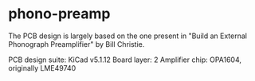 # phono-preamp
The PCB design is largely based on the one present in "Build an External Phonograph Preamplifier" by Bill Christie.

PCB design suite: KiCad v5.1.12
Board layer: 2
Amplifier chip: OPA1604, originally LME49740

